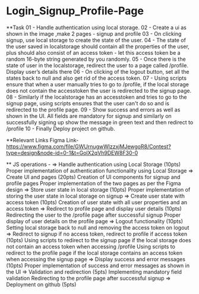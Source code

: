 # Login_Signup_Profile-Page

**Task
01 - Handle authentication using local storage.
02 - Create a ui as shown in the image ,make 2 pages - signup and profile
03 - On clicking signup, use local storage to create the state of the user.
04 - The state of the user saved in localstorage should contain all the properties of the user, plus should also consist of an access token - let this access token be a random 16-byte string generated by you randomly.
05 - Once there is the state of user in the localstorage, redirect the user to a page called /profile. Display user’s details there
06 - On clicking of the logout button, set all the states back to null and also get rid of the access token.
07 - Using scripts ensure that when a user manually tries to go to /profile, if the local storage does not contain the accesstoken the user is redirected to the signup page.
08 - Similarly if the localstorage has an accesstoken and tries to go to the signup page, using scripts ensures that the user can't do so and is redirected to the profile page.
09 - Show success and errors as well as shown in the UI. All fields are mandatory for signup and similarly on successfully signing up show the message in green text and then redirect to /profile
10 - Finally Deploy project on github.

**Relevant Links
Figma Link- https://www.figma.com/file/GWUrnugwWlzzxjMJewgoR8/Contest?type=design&node-id=0-1&t=GolX2qVh9DEW8F30-0

** JS operations -
=> Handle authentication using Local Storage (10pts)
      Proper implementation of authentication functionality using Local Storage
=> Create UI and pages (20pts)
      Creation of UI components for signup and profile pages
      Proper implementation of the two pages as per the Figma design
=> Store user state in local storage (10pts)
      Proper implementation of storing the user state in local storage on signup
=> Create user state with access token (10pts)
      Creation of user state with all user properties and an access token
=> Redirect to profile page and display user details (10pts)
      Redirecting the user to the /profile page after successful signup
      Proper display of user details on the profile page
=> Logout functionality (10pts)
      Setting local storage back to null and removing the access token on logout
=> Redirect to signup if no access token, redirect to profile if access token (10pts)
      Using scripts to redirect to the signup page if the local storage does not contain an access token when accessing /profile
      Using scripts to redirect to the profile page if the local storage contains an access token when accessing the signup page
=> Display success and error messages (10pts)
      Proper implementation of success and error messages as shown in the UI
=> Validation and redirection (5pts)
      Implementing mandatory field validation
      Redirecting to the profile page after successful signup
=> Deployment on github (5pts)
